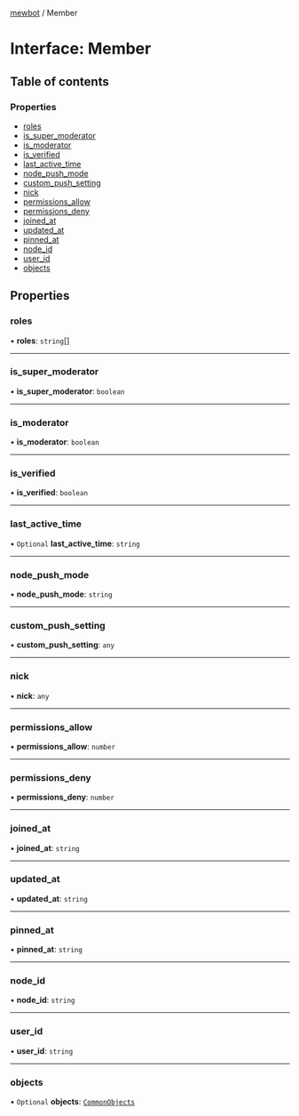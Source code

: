 [mewbot](../README.md) / Member

# Interface: Member

## Table of contents

### Properties

- [roles](Member.md#roles)
- [is\_super\_moderator](Member.md#is_super_moderator)
- [is\_moderator](Member.md#is_moderator)
- [is\_verified](Member.md#is_verified)
- [last\_active\_time](Member.md#last_active_time)
- [node\_push\_mode](Member.md#node_push_mode)
- [custom\_push\_setting](Member.md#custom_push_setting)
- [nick](Member.md#nick)
- [permissions\_allow](Member.md#permissions_allow)
- [permissions\_deny](Member.md#permissions_deny)
- [joined\_at](Member.md#joined_at)
- [updated\_at](Member.md#updated_at)
- [pinned\_at](Member.md#pinned_at)
- [node\_id](Member.md#node_id)
- [user\_id](Member.md#user_id)
- [objects](Member.md#objects)

## Properties

### roles

• **roles**: `string`[]

___

### is\_super\_moderator

• **is\_super\_moderator**: `boolean`

___

### is\_moderator

• **is\_moderator**: `boolean`

___

### is\_verified

• **is\_verified**: `boolean`

___

### last\_active\_time

• `Optional` **last\_active\_time**: `string`

___

### node\_push\_mode

• **node\_push\_mode**: `string`

___

### custom\_push\_setting

• **custom\_push\_setting**: `any`

___

### nick

• **nick**: `any`

___

### permissions\_allow

• **permissions\_allow**: `number`

___

### permissions\_deny

• **permissions\_deny**: `number`

___

### joined\_at

• **joined\_at**: `string`

___

### updated\_at

• **updated\_at**: `string`

___

### pinned\_at

• **pinned\_at**: `string`

___

### node\_id

• **node\_id**: `string`

___

### user\_id

• **user\_id**: `string`

___

### objects

• `Optional` **objects**: [`CommonObjects`](CommonObjects.md)
